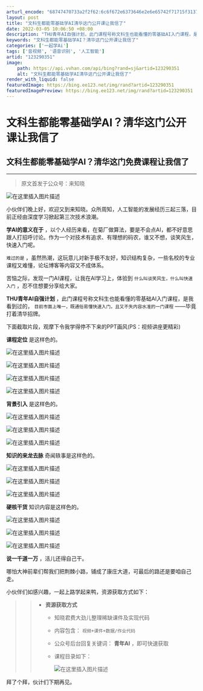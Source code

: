 ```yaml
---
arturl_encode: "68747470733a2f2f62:6c6f672e6373646e2e6e65742f71715f31373235363638392f:61727469636c652f64657461696c732f313233323930333531"
layout: post
title: "文科生都能零基础学AI清华这门公开课让我信了"
date: 2022-03-05 10:06:50 +08:00
description: "THU青年AI自强计划，此门课程号称文科生也能看懂的零基础AI入门课程，是我看到过的，目前市面上唯一"
keywords: "文科生都能零基础学AI？清华这门公开课让我信了"
categories: ['一起学Ai']
tags: ['音视频', '语音识别', '人工智能']
artid: "123290351"
image:
    path: https://api.vvhan.com/api/bing?rand=sj&artid=123290351
    alt: "文科生都能零基础学AI清华这门公开课让我信了"
render_with_liquid: false
featuredImage: https://bing.ee123.net/img/rand?artid=123290351
featuredImagePreview: https://bing.ee123.net/img/rand?artid=123290351
---
```


# 文科生都能零基础学AI？清华这门公开课让我信了

## 文科生都能零基础学AI？清华这门免费课程让我信了

---

> 原文首发于公众号：来知晓

![在这里插入图片描述](https://i-blog.csdnimg.cn/blog_migrate/20162437e1c3a7e7a424b7a494a1ff1b.jpeg#pic_center)

小伙伴们晚上好，欢迎又到来知晓。众所周知，人工智能的发展经历三起三落，目前正经由深度学习掀起第三次技术浪潮。

**学AI的意义在于**
，以个人经历来看，在菊厂做算法，要是不会点AI，都不好意思跟人打招呼讨论。作为一个对技术有追求、有理想的码农，谁又不想，谈笑风生，快速入门呢。

`难过的是`
，虽然热潮，这玩意儿对新手极不友好，知识结构复杂，一些名校的专业课程又难懂，论坛博客等内容又不成体系。

苦恼之际，发现一门AI课程，让我在AI学习上，体验到
`什么叫谈笑风生，什么叫快速入门`
，忍不住想要分享给大家。

**THU青年AI自强计划**
，此门课程号称文科生也能看懂的零基础AI入门课程，是我看到过的，
`目前市面上唯一，既通俗易懂快速入门，且又不失内容水准的一门课程`
——毕竟打着清华招牌。

下面截取片段，观摩下令我学得停不下来的PPT画风(PS：视频讲座更精彩)

**课程定位**
是这样色的。

![在这里插入图片描述](https://i-blog.csdnimg.cn/blog_migrate/4ba51a79ed3eaf521bb7c8824e9aa15e.png)

![在这里插入图片描述](https://i-blog.csdnimg.cn/blog_migrate/9d073090ac0e6d750b8ee846b55ca644.png)

![在这里插入图片描述](https://i-blog.csdnimg.cn/blog_migrate/f02423731a346c6eb9542f99a1a2ebf6.png)

![在这里插入图片描述](https://i-blog.csdnimg.cn/blog_migrate/3177ef79fa03e23f54cffd7e27e2fd38.png)

**背景引入**
是这样色的。

![在这里插入图片描述](https://i-blog.csdnimg.cn/blog_migrate/f6d67753d31d0b918e4c08fbfab17cb6.png)

![在这里插入图片描述](https://i-blog.csdnimg.cn/blog_migrate/736916af56a955f4c7d8ffdb9eaa1e4f.png)

![在这里插入图片描述](https://i-blog.csdnimg.cn/blog_migrate/606f84ab984ef11b71416496768cc3fa.png)

**知识的来龙去脉**
奇闻轶事是这样色的。

![在这里插入图片描述](https://i-blog.csdnimg.cn/blog_migrate/3d3aec9e4518aa3551896a146adf9c9f.png)

![在这里插入图片描述](https://i-blog.csdnimg.cn/blog_migrate/09d5e8ebabed8212fb6405eec1272250.png)
  
![在这里插入图片描述](https://i-blog.csdnimg.cn/blog_migrate/0e3575d7bf0bbd583dec923a2df2809e.png)

**硬核干货**
知识内容是这样色的。

![在这里插入图片描述](https://i-blog.csdnimg.cn/blog_migrate/e649bb602c55fd65880cdd9a425ae19c.png)

![在这里插入图片描述](https://i-blog.csdnimg.cn/blog_migrate/038ee7279210c4b079aed6ffa4614f96.png)

![在这里插入图片描述](https://i-blog.csdnimg.cn/blog_migrate/66032cc6fef33716745eb9b526c2d237.png)

**说一千道一万**
，活儿还得自己干。

哪怕大神前辈们帮我们把荆棘小路，铺成了康庄大道，可最后的路还是要咱自己走。

小伙伴们如感兴趣，一起上路学起来鸭，资源获取方式如下：

> > * **资源获取方式**
> >   + 知晓君费大劲儿整理稀缺课件及实现代码
> >   + 内容包含：
> >     `视频+课件+数据/作业代码`
> >   + 公众号后台回复关键词：
> >     **青年AI**
> >     ，即可快速获取
> >   + 课程目录如下：
> >       
> >     ![在这里插入图片描述](https://i-blog.csdnimg.cn/blog_migrate/67dba9639ffade4b67e00b20fc54f7b1.png)

拜了个拜，伙计们下期再见。